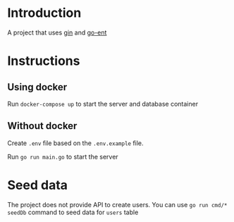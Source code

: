 # Introduction

A project that uses [gin](https://github.com/gin-gonic/gin) and [go-ent](https://github.com/ent/ent)

# Instructions

## Using docker

Run `docker-compose up` to start the server and database container

## Without docker

Create `.env` file based on the `.env.example` file.

Run `go run main.go` to start the server

# Seed data

The project does not provide API to create users.
You can use `go run cmd/* seedDb` command to seed data for `users` table